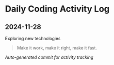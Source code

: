 # Daily Coding Activity Log

## 2024-11-28

Exploring new technologies

> Make it work, make it right, make it fast.

*Auto-generated commit for activity tracking*
